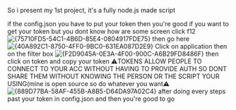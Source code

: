 So i present my 1st project, it's a fully node.js made script 

if the config.json you have to put your token then you're good
if you want to get your token but you dont know how are some screen 
click f12 ![{75710FD5-54C1-4B6D-85E4-0804917FDE75}](https://github.com/user-attachments/assets/ae497de7-d9d7-4764-bf11-f171be230df4)
then go here ![{40A892C1-8750-4FF0-9BC0-631EA087D2E9}](https://github.com/user-attachments/assets/93ce3b5d-8c68-482e-a831-361fe94e0679)
Click on application then on the filter box
![{F2D9045A-0E3A-4F00-900C-A6B29FD8486F}](https://github.com/user-attachments/assets/3ae89bb3-14a4-46a4-8a6b-6968f8510d24)
then click on token and copy your token ⚠️TOKENS ALLOW PEOPLE TO CONNECT TO YOUR ACC WITHOUT HAVING TO PROVIDE AUTH SO DONT SHARE THEM WITHOUT KNOWING THE PERSON OR THE SCRIPT YOUR USING(mine is open source so do whatever you want⚠️
![{889D77BA-58AF-455B-A8B5-D64DA97A02C4}](https://github.com/user-attachments/assets/6eaf9b8d-c007-498a-becf-e0cb2be28da4)
after doing every steps past your token 
in config.json and then you're good to go
